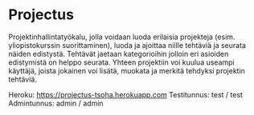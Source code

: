 # Projectus

Projektinhallintatyökalu, jolla voidaan luoda erilaisia projekteja (esim. yliopistokurssin suorittaminen), luoda ja ajoittaa niille tehtäviä ja seurata näiden edistystä. Tehtävät jaetaan kategorioihin jolloin eri asioiden edistymistä on helppo seurata. Yhteen projektiin voi kuulua useampi käyttäjä, joista jokainen voi lisätä, muokata ja merkitä tehdyksi projektin tehtäviä.

Heroku: https://projectus-tsoha.herokuapp.com
Testitunnus: test / test
Admintunnus: admin / admin

